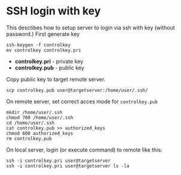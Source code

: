# SSH login with key
This desctibes how to setup server to login via ssh with key (without password.)
First generate key 
```
ssh-keygen -f controlkey
mv controlkey controlkey.pri
```

* __controlkey.pri__ - private key
* __controlkey.pub__ - public key

Copy public key to target remote server.
```
scp controlkey.pub user@targetserver:/home/user/.ssh/
```
On remote server, set correct acces mode for ``controlkey.pub``
```
mkdir /home/user/.ssh 
chmod 700 /home/user/.ssh
cd /home/user/.ssh
cat controlkey.pub >> authorized_keys
chmod 600 authorized_keys
rm controlkey.pub
```
On local server, login (or execute command) to remote like this:
```
ssh -i controlkey.pri user@targetserver
ssh -i controlkey.pri user@targetserver ls -la 
```

